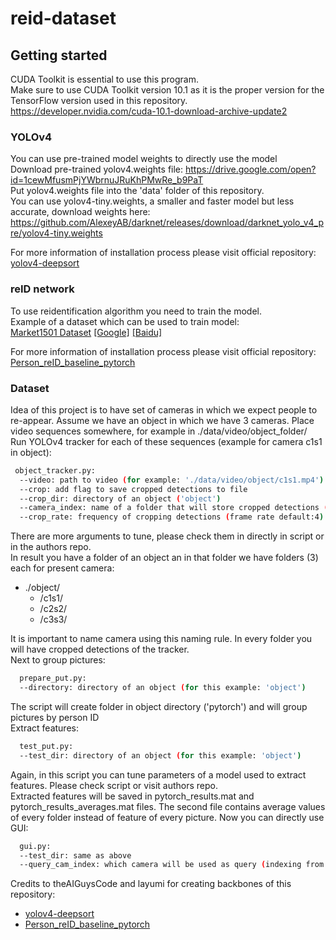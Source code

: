 # reid-dataset

## Getting started
CUDA Toolkit is essential to use this program. <br>
Make sure to use CUDA Toolkit version 10.1 as it is the proper version for the TensorFlow version used in this repository.
https://developer.nvidia.com/cuda-10.1-download-archive-update2
### YOLOv4
You can use pre-trained model weights to directly use the model <br>
Download pre-trained yolov4.weights file: https://drive.google.com/open?id=1cewMfusmPjYWbrnuJRuKhPMwRe_b9PaT <br>
Put yolov4.weights file into the 'data' folder of this repository. <br>
You can use yolov4-tiny.weights, a smaller and faster model but less accurate, download weights here: https://github.com/AlexeyAB/darknet/releases/download/darknet_yolo_v4_pre/yolov4-tiny.weights

For more information of installation process please visit official repository: [yolov4-deepsort](https://github.com/theAIGuysCode/yolov4-deepsort) <br>

### reID network
To use reidentification algorithm you need to train the model. <br>
Example of a dataset which can be used to train model: <br>
[Market1501 Dataset](http://www.liangzheng.com.cn/Project/project_reid.html) [[Google]](https://drive.google.com/file/d/0B8-rUzbwVRk0c054eEozWG9COHM/view) [[Baidu]](https://pan.baidu.com/s/1ntIi2Op) 

For more information of installation process please visit official repository: [Person_reID_baseline_pytorch](https://github.com/layumi/Person_reID_baseline_pytorch)

### Dataset
Idea of this project is to have set of cameras in which we expect people to re-appear.
Assume we have an object in which we have 3 cameras.
Place video sequences somewhere, for example in ./data/video/object_folder/ <br>
Run YOLOv4 tracker for each of these sequences (example for camera c1s1 in object):
```bash
 object_tracker.py:
  --video: path to video (for example: './data/video/object/c1s1.mp4')
  --crop: add flag to save cropped detections to file
  --crop_dir: directory of an object ('object')
  --camera_index: name of a folder that will store cropped detections ('c1s1')
  --crop_rate: frequency of cropping detections (frame rate default:4)
```
There are more arguments to tune, please check them in directly in script or in the authors repo. <br>
In result you have a folder of an object an in that folder we have folders (3) each for present camera:
 * ./object/
   * /c1s1/
   * /c2s2/
   * /c3s3/ 

It is important to name camera using this naming rule.
In every folder you will have cropped detections of the tracker. <br>
Next to group pictures:
```bash
  prepare_put.py:
  --directory: directory of an object (for this example: 'object')
```
The script will create folder in object directory ('pytorch') and will group pictures by person ID <br>
Extract features:
```bash
  test_put.py:
  --test_dir: directory of an object (for this example: 'object')
```
Again, in this script you can tune parameters of a model used to extract features. Please check script or visit authors repo. <br>
Extracted features will be saved in pytorch_results.mat and pytorch_results_averages.mat files. The second file contains average values of every folder instead of feature of every picture.
Now you can directly use GUI:
```bash
  gui.py:
  --test_dir: same as above
  --query_cam_index: which camera will be used as query (indexing from 1, default=1)
```
Credits to theAIGuysCode and layumi for creating backbones of this repository:
 * [yolov4-deepsort](https://github.com/theAIGuysCode/yolov4-deepsort) <br>
 * [Person_reID_baseline_pytorch](https://github.com/layumi/Person_reID_baseline_pytorch)
